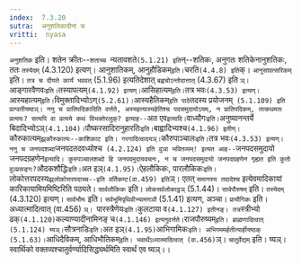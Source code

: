 ```yaml
---
index:  7.3.20
sutra:  अनुशतिकादीनां च
vritti:  nyasa
---
```


`अनुशतिक` इति। शतेन क्रीतः--`शताच्च `न्यतावशते` (5.1.21) इति `न्--शतिकः, अनुगतः शतिकेनानुशतिकः, ततः `तस्येदम्` (4.3.120) इत्यण्। आनुशातिकम्, आनुहौडिकम्` इति। `चरति` (4.4.8) इति `क्। `आनुसांवत्सरिकम्` इति। `तत्र च दीयते कार्यं भववत्` (5.1.96) इत्यतिदेशात् `बह्वचोऽन्तोदात्तात्` (4.3.67) इति `ञ्। `आङ्गारवैणवः` इति। `तस्यापत्यम्` (4.1.92) इत्यण्।
`आसिहात्यम्` इति। `तत्र भवः` (4.3.53) इत्यण्। `आस्यहात्यम्` इति। `विमुक्तादिभ्योऽण्` (5.2.61)। `आस्यहैतिकम्` इति पाठे `तदस्य प्रयोजनम्` (5.1.109) इति प्राग्वतीयष्ठञ्। ननु च प्रातिपदिकादिति वर्त्तते, अस्यहत्यास्यहेतिश्च पदसमुदायोऽयम्, न प्रातिपदिकम्, तत्कथमतः प्रत्ययः? सत्यपि वा प्रत्यये कथं विभक्तेरलुक्? इत्याह--`अत एव` इत्यादि।
`वाध्यौगः` इति। `अनुष्यानन्तर्ये बिदादिभ्योऽञ्` (4.1.104)। `पौष्करसादिरानुहारतिः` इति। `बाह्वादिभ्यश्च` (4.1.96) इतीण्। `कौरुकात्यम्` झ्र्कौरुकात्यः--काशिकाट इति। गरगादित्वादयञ्। `कौरुपाञ्चालः` इति। `तत्र भवः` (4.3.53) इत्यण्। ननु च जनपदशब्दा `जनपदतदवध्योश्च` (4.2.124) इति वुञा भवितव्यम्! इत्यत आह--`जनपदसमुदायो जनपदग्रहणेन` इत्यादि। कुरुपञ्चालशब्दो हि जनपदमुदायवचनः, न च जनपदसमुदायो जनपदग्रहणेन गृह्यत इति कुतो वुञ्प्रसङ्गः? `औदकशौद्धिः` इति। `अत इञ्` (4.1.95)।
`ऐहलौकिकः, पारलौकिकः` इति। `लोकोत्तरपदस्य` झ्र्लोकोत्तरपदाच्च--इति वर्तिकम्ट(वा.459) इति `ञ्। एतत् `समानस्य तदादेश्च` इत्येवमादिकायां कारिकायामियमिष्टिरिति पठ्यते। `सार्वलौकिकः` इति। `लोकसर्वलोकाट्ठञ्` (5.1.44)। `सार्वपौरुषम्` इति। `तस्येदम्` (4.3.120) इत्यण्। `सार्वभौमः` इति। `सर्वभूमिपृथिवीभ्यामणञौ` (5.1.41) इत्यण, अञ्चा। `प्रायौगिकः` इति। अध्यात्मादित्वात् (वा.456) `ञ्। `पारस्त्रैणेयः` इति। `कुलटाया व` (4.1.127) इतीनङ्। तत्र `स्त्रीभ्यो ढक्` (4.1.120) `कल्याण्यादीनामिनङ् च` (4.1.146) इत्यनुवर्त्तते।
`राजपौरुष्यम्` इति। ब्राह्मणादित्वात् (5.1.124) ष्यञ्। `सौत्रनाडिः` इति। `अत इञ्` (4.1.95) `आभिगामिकः` इति। अभिगममर्हतीत्यार्हीयष्ठक् (5.1.63)।
`आधिदैविकम्, आधिभौतिकम्` इति। भवार्थेऽध्यात्मादित्वात् (वा.456) `ञ्। `चातुर्वेद्यम्` इति। ष्यञ्। स्वार्थिको वक्तव्यश्चातुर्वर्ण्यादिसिद्ध्यर्थमिति स्वार्थं एव ष्यञ्।।

